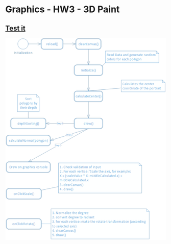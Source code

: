 # Graphics - HW3 - 3D Paint

## [Test it](https://saroyaman.github.io/3D-Paint-Transformations/index.html)

![Architecture](/docs/architecture.png)